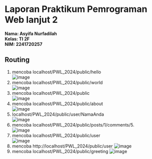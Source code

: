 # Laporan Praktikum Pemrograman Web lanjut 2

**Nama: Asyifa Nurfadilah**  
**Kelas: TI 2F**  
**NIM: 2241720257**

## Routing
1. mencoba localhost/PWL_2024/public/hello  
   ![image](https://github.com/Asyifa1409/POS/assets/128016402/c558c4fa-9f6a-42c1-9a6b-fcae7323d0c3)
2.  mencoba localhost/PWL_2024/public/world  
   ![image](https://github.com/Asyifa1409/POS/assets/128016402/31bd0c59-de29-4254-a8cb-98a1b5bac88c)
3. mencoba localhost/PWL_2024/public  
   ![image](https://github.com/Asyifa1409/POS/assets/128016402/decdf433-4c8d-4bd1-b8a1-58e217d05f9f)
4. mencoba localhost/PWL_2024/public/about  
   ![image](https://github.com/Asyifa1409/POS/assets/128016402/b97458aa-c978-4f36-80c9-c716401a13d1)
5. localhost/PWL_2024/public/user/NamaAnda  
   ![image](https://github.com/Asyifa1409/POS/assets/128016402/6501a2f2-922b-4160-9845-2e2cdfff3b0b)
6. mencoba localhost/PWL_2024/public/posts/1/comments/5.  
   ![image](https://github.com/Asyifa1409/POS/assets/128016402/19a8409b-cb03-4c27-8877-e9c91c81a042)
7. mencoba localhost/PWL_2024/public/user  
   ![image](https://github.com/Asyifa1409/POS/assets/128016402/9dbd85b1-1fdb-46a2-8fd2-30b31849c2c5)
8. mencoba http://localhost/PWL_2024/public/user
   ![image](https://github.com/Asyifa1409/POS/assets/128016402/a0eca42e-1e70-428d-a9ed-46ea8d55e5f0)
9. mencoba localhost/PWL_2024/public/greeting
    ![image](https://github.com/Asyifa1409/POS/assets/128016402/eac8ba85-7e3c-432a-93ab-dfbe73d19166)








